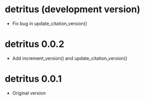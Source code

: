 # detritus (development version)

* Fix bug in update_citation_version()

# detritus 0.0.2 

* Add increment_version() and update_citation_version()

# detritus 0.0.1

* Original version
